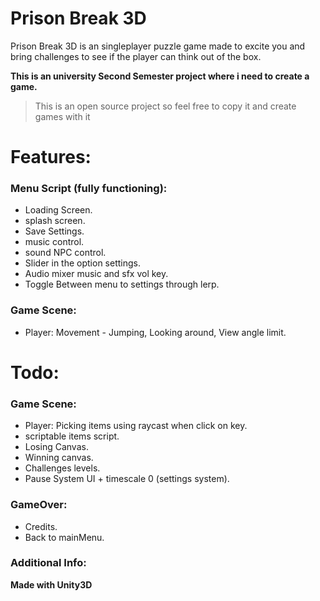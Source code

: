 
# Prison Break 3D

Prison Break 3D is an singleplayer puzzle game made to excite you and bring challenges to see if the player can think out of the box.

**This is an university Second Semester project where i need to create a game.**

>This is an open source project so feel free to copy it and create games with it

# Features:
  ### Menu Script (fully functioning):
  - Loading Screen.
  - splash screen.
  - Save Settings.
  - music control.
  - sound NPC control.
  - Slider in the option settings.
  - Audio mixer music and sfx vol key.
  - Toggle Between menu to settings through lerp.
  ### Game Scene:
  - Player: Movement - Jumping, Looking around, View angle limit.

# Todo:

  ### Game Scene:
  - Player: Picking items using raycast when click on key.
  - scriptable items script.
  - Losing Canvas.
  - Winning canvas.
  - Challenges levels.
  - Pause System UI + timescale 0 (settings system).
  ### GameOver:
  - Credits.
  - Back to mainMenu.


### Additional Info:
**Made with Unity3D**

